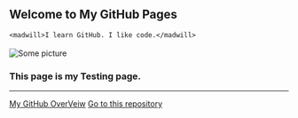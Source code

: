 ## Welcome to My GitHub Pages
`<madwill>I learn GitHub. I like code.</madwill>`
<br>
<br>
<img src="https://i.postimg.cc/tJD2WJvL/4k-wallpaper-c-code-c-coding-black-1933719.jpg" alt="Some picture">
### This page is my Testing page.
***
<div class="btn-group d-flex d-flex justify-content-center">
    <a href="https://github.com/DrMadWill" class="btn btn-success p-2">My GitHub OverVeiw</a>
    <a href="https://github.com/DrMadWill/GitHub" class="btn btn-success p-2">Go to this repository</a>
</div>





